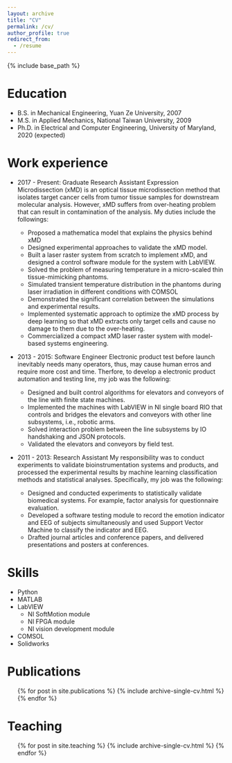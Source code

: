 ```yaml
---
layout: archive
title: "CV"
permalink: /cv/
author_profile: true
redirect_from:
  - /resume
---
```


{% include base_path %}

Education
======
* B.S. in Mechanical Engineering, Yuan Ze University, 2007
* M.S. in Applied Mechanics, National Taiwan University, 2009
* Ph.D. in Electrical and Computer Engineering, University of Maryland, 2020 (expected)

Work experience
======
* 2017 - Present: Graduate Research Assistant
  Expression Microdissection (xMD) is an optical tissue microdissection method that isolates target cancer cells from tumor tissue samples for downstream molecular analysis. However, xMD suffers from over-heating problem that can result in contamination of the analysis. My duties include the followings:
  * Proposed a mathematica model that explains the physics behind xMD
  * Designed experimental approaches to validate the xMD model.
  * Built a laser raster system from scratch to implement xMD, and designed a control software module for the system with LabVIEW.
  * Solved the problem of measuring temperature in a micro-scaled thin tissue-mimicking phantoms.
  * Simulated transient temperature distribution in the phantoms during laser irradiation in different conditions with COMSOL
  * Demonstrated the significant correlation between the simulations and experimental results.
  * Implemented systematic approach to optimize the xMD process by deep learning so that xMD extracts only target cells and cause no damage to them due to the over-heating.
  * Commercialized a compact xMD laser raster system with model-based systems engineering. 

* 2013 - 2015: Software Engineer
  Electronic product test before launch inevitably needs many operators, thus, may cause human erros and require more cost and time. Therfore, to develop a electronic product automation and testing line, my job was the following:   
  * Designed and built control algorithms for elevators and conveyors of the line with finite state machines.
  * Implemented the machines with LabVIEW in NI single board RIO that controls and bridges the elevators and conveyors with other line subsystems, i.e., robotic arms.
  * Solved interaction problem between the line subsystems by IO handshaking and JSON protocols.
  * Validated the elevators and conveyors by field test.

* 2011 - 2013: Research Assistant
  My responsibility was to conduct experiments to validate bioinstrumentation systems and products, and processed the experimental results by machine learning classification methods and statistical analyses. Specifically, my job was the following:
  * Designed and conducted experiments to statistically validate biomedical systems. For example, factor analysis for questionnaire evaluation.
  * Developed a software testing module to record the emotion indicator and EEG of subjects simultaneously and used Support Vector Machine to classify the indicator and EEG.
  * Drafted journal articles and conference papers, and delivered presentations and posters at conferences.
  
Skills
======
* Python
* MATLAB
* LabVIEW
  * NI SoftMotion module
  * NI FPGA module
  * NI vision development module
* COMSOL
* Solidworks

Publications
======
  <ul>{% for post in site.publications %}
    {% include archive-single-cv.html %}
  {% endfor %}</ul>
  
Teaching
======
  <ul>{% for post in site.teaching %}
    {% include archive-single-cv.html %}
  {% endfor %}</ul>
